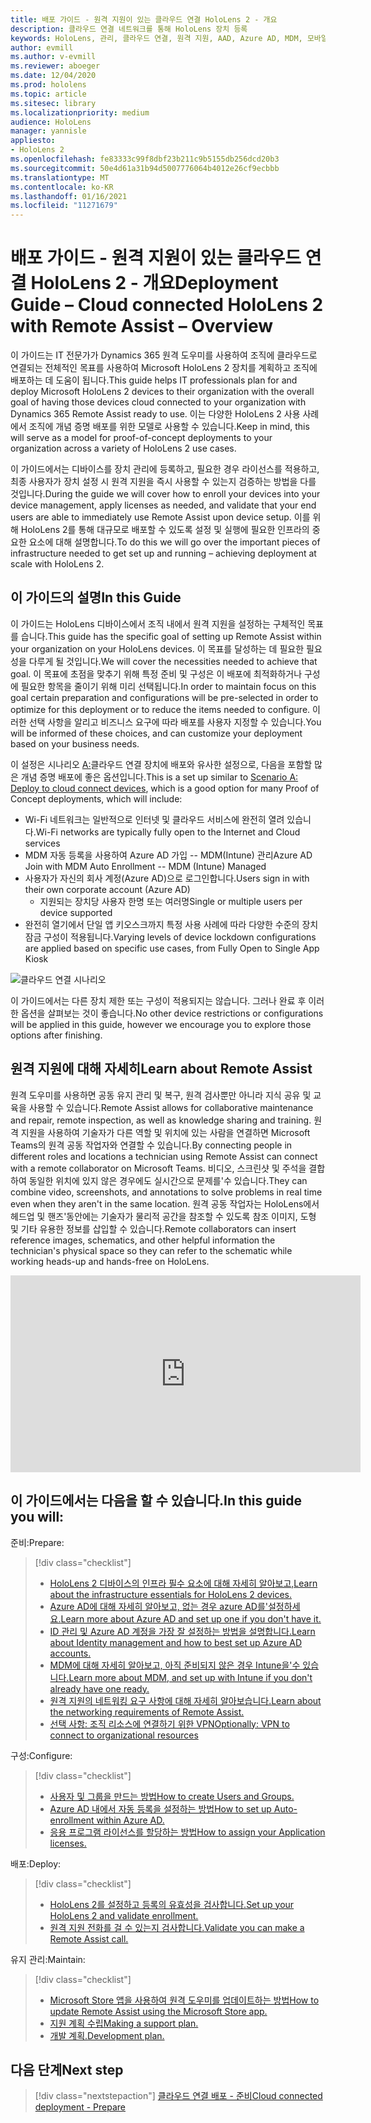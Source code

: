 ```yaml
---
title: 배포 가이드 - 원격 지원이 있는 클라우드 연결 HoloLens 2 - 개요
description: 클라우드 연결 네트워크를 통해 HoloLens 장치 등록
keywords: HoloLens, 관리, 클라우드 연결, 원격 지원, AAD, Azure AD, MDM, 모바일 장치 관리
author: evmill
ms.author: v-evmill
ms.reviewer: aboeger
ms.date: 12/04/2020
ms.prod: hololens
ms.topic: article
ms.sitesec: library
ms.localizationpriority: medium
audience: HoloLens
manager: yannisle
appliesto:
- HoloLens 2
ms.openlocfilehash: fe83333c99f8dbf23b211c9b5155db256dcd20b3
ms.sourcegitcommit: 50e4d61a31b94d5007776064b4012e26cf9ecbbb
ms.translationtype: MT
ms.contentlocale: ko-KR
ms.lasthandoff: 01/16/2021
ms.locfileid: "11271679"
---
```

# <span data-ttu-id="853b6-104">배포 가이드 - 원격 지원이 있는 클라우드 연결 HoloLens 2 - 개요</span><span class="sxs-lookup"><span data-stu-id="853b6-104">Deployment Guide – Cloud connected HoloLens 2 with Remote Assist – Overview</span></span>

<span data-ttu-id="853b6-105">이 가이드는 IT 전문가가 Dynamics 365 원격 도우미를 사용하여 조직에 클라우드로 연결되는 전체적인 목표를 사용하여 Microsoft HoloLens 2 장치를 계획하고 조직에 배포하는 데 도움이 됩니다.</span><span class="sxs-lookup"><span data-stu-id="853b6-105">This guide helps IT professionals plan for and deploy Microsoft HoloLens 2 devices to their organization with the overall goal of having those devices cloud connected to your organization with Dynamics 365 Remote Assist ready to use.</span></span> <span data-ttu-id="853b6-106">이는 다양한 HoloLens 2 사용 사례에서 조직에 개념 증명 배포를 위한 모델로 사용할 수 있습니다.</span><span class="sxs-lookup"><span data-stu-id="853b6-106">Keep in mind, this will serve as a model for proof-of-concept deployments to your organization across a variety of HoloLens 2 use cases.</span></span>

<span data-ttu-id="853b6-107">이 가이드에서는 디바이스를 장치 관리에 등록하고, 필요한 경우 라이선스를 적용하고, 최종 사용자가 장치 설정 시 원격 지원을 즉시 사용할 수 있는지 검증하는 방법을 다를 것입니다.</span><span class="sxs-lookup"><span data-stu-id="853b6-107">During the guide we will cover how to enroll your devices into your device management, apply licenses as needed, and validate that your end users are able to immediately use Remote Assist upon device setup.</span></span> <span data-ttu-id="853b6-108">이를 위해 HoloLens 2를 통해 대규모로 배포할 수 있도록 설정 및 실행에 필요한 인프라의 중요한 요소에 대해 설명합니다.</span><span class="sxs-lookup"><span data-stu-id="853b6-108">To do this we will go over the important pieces of infrastructure needed to get set up and running – achieving deployment at scale with HoloLens 2.</span></span>

## <span data-ttu-id="853b6-109">이 가이드의 설명</span><span class="sxs-lookup"><span data-stu-id="853b6-109">In this Guide</span></span>

<span data-ttu-id="853b6-110">이 가이드는 HoloLens 디바이스에서 조직 내에서 원격 지원을 설정하는 구체적인 목표를 습니다.</span><span class="sxs-lookup"><span data-stu-id="853b6-110">This guide has the specific goal of setting up Remote Assist within your organization on your HoloLens devices.</span></span> <span data-ttu-id="853b6-111">이 목표를 달성하는 데 필요한 필요성을 다루게 될 것입니다.</span><span class="sxs-lookup"><span data-stu-id="853b6-111">We will cover the necessities needed to achieve that goal.</span></span> <span data-ttu-id="853b6-112">이 목표에 초점을 맞추기 위해 특정 준비 및 구성은 이 배포에 최적화하거나 구성에 필요한 항목을 줄이기 위해 미리 선택됩니다.</span><span class="sxs-lookup"><span data-stu-id="853b6-112">In order to maintain focus on this goal certain preparation and configurations will be pre-selected in order to optimize for this deployment or to reduce the items needed to configure.</span></span> <span data-ttu-id="853b6-113">이러한 선택 사항을 알리고 비즈니스 요구에 따라 배포를 사용자 지정할 수 있습니다.</span><span class="sxs-lookup"><span data-stu-id="853b6-113">You will be informed of these choices, and can customize your deployment based on your business needs.</span></span>

<span data-ttu-id="853b6-114">이 설정은 시나리오 [A:](https://docs.microsoft.com/hololens/common-scenarios#scenario-a)클라우드 연결 장치에 배포와 유사한 설정으로, 다음을 포함할 많은 개념 증명 배포에 좋은 옵션입니다.</span><span class="sxs-lookup"><span data-stu-id="853b6-114">This is a set up similar to [Scenario A: Deploy to cloud connect devices](https://docs.microsoft.com/hololens/common-scenarios#scenario-a), which is a good option for many Proof of Concept deployments, which will include:</span></span>

- <span data-ttu-id="853b6-115">Wi-Fi 네트워크는 일반적으로 인터넷 및 클라우드 서비스에 완전히 열려 있습니다.</span><span class="sxs-lookup"><span data-stu-id="853b6-115">Wi-Fi networks are typically fully open to the Internet and Cloud services</span></span>
- <span data-ttu-id="853b6-116">MDM 자동 등록을 사용하여 Azure AD 가입 -- MDM(Intune) 관리</span><span class="sxs-lookup"><span data-stu-id="853b6-116">Azure AD Join with MDM Auto Enrollment -- MDM (Intune) Managed</span></span>
- <span data-ttu-id="853b6-117">사용자가 자신의 회사 계정(Azure AD)으로 로그인합니다.</span><span class="sxs-lookup"><span data-stu-id="853b6-117">Users sign in with their own corporate account (Azure AD)</span></span>
  - <span data-ttu-id="853b6-118">지원되는 장치당 사용자 한명 또는 여러명</span><span class="sxs-lookup"><span data-stu-id="853b6-118">Single or multiple users per device supported</span></span>
- <span data-ttu-id="853b6-119">완전히 열기에서 단일 앱 키오스크까지 특정 사용 사례에 따라 다양한 수준의 장치 잠금 구성이 적용됩니다.</span><span class="sxs-lookup"><span data-stu-id="853b6-119">Varying levels of device lockdown configurations are applied based on specific use cases, from Fully Open to Single App Kiosk</span></span>

![클라우드 연결 시나리오](./images/cloud-connected-guide-diagram.png)

<span data-ttu-id="853b6-121">이 가이드에서는 다른 장치 제한 또는 구성이 적용되지는 않습니다. 그러나 완료 후 이러한 옵션을 살펴보는 것이 좋습니다.</span><span class="sxs-lookup"><span data-stu-id="853b6-121">No other device restrictions or configurations will be applied in this guide, however we encourage you to explore those options after finishing.</span></span>

## <span data-ttu-id="853b6-122">원격 지원에 대해 자세히</span><span class="sxs-lookup"><span data-stu-id="853b6-122">Learn about Remote Assist</span></span>

<span data-ttu-id="853b6-123">원격 도우미를 사용하면 공동 유지 관리 및 복구, 원격 검사뿐만 아니라 지식 공유 및 교육을 사용할 수 있습니다.</span><span class="sxs-lookup"><span data-stu-id="853b6-123">Remote Assist allows for collaborative maintenance and repair, remote inspection, as well as knowledge sharing and training.</span></span> <span data-ttu-id="853b6-124">원격 지원을 사용하여 기술자가 다른 역할 및 위치에 있는 사람을 연결하면 Microsoft Teams의 원격 공동 작업자와 연결할 수 있습니다.</span><span class="sxs-lookup"><span data-stu-id="853b6-124">By connecting people in different roles and locations a technician using Remote Assist can connect with a remote collaborator on Microsoft Teams.</span></span> <span data-ttu-id="853b6-125">비디오, 스크린샷 및 주석을 결합하여 동일한 위치에 있지 않은 경우에도 실시간으로 문제를&#39;수 있습니다.</span><span class="sxs-lookup"><span data-stu-id="853b6-125">They can combine video, screenshots, and annotations to solve problems in real time even when they aren&#39;t in the same location.</span></span> <span data-ttu-id="853b6-126">원격 공동 작업자는 HoloLens에서 헤드업 및 핸즈&#39;동안에는 기술자가 물리적 공간을 참조할 수 있도록 참조 이미지, 도형 및 기타 유용한 정보를 삽입할 수 있습니다.</span><span class="sxs-lookup"><span data-stu-id="853b6-126">Remote collaborators can insert reference images, schematics, and other helpful information the technician&#39;s physical space so they can refer to the schematic while working heads-up and hands-free on HoloLens.</span></span>

<iframe width="560" height="315" src="https://www.youtube.com/embed/d3YT8j0yYl0" frameborder="0" allow="accelerometer; autoplay; clipboard-write; encrypted-media; gyroscope; picture-in-picture" allowfullscreen></iframe>

## <span data-ttu-id="853b6-127">이 가이드에서는 다음을 할 수 있습니다.</span><span class="sxs-lookup"><span data-stu-id="853b6-127">In this guide you will:</span></span>

<span data-ttu-id="853b6-128">준비:</span><span class="sxs-lookup"><span data-stu-id="853b6-128">Prepare:</span></span>

> [!div class="checklist"]
> - [<span data-ttu-id="853b6-129">HoloLens 2 디바이스의 인프라 필수 요소에 대해 자세히 알아보고,</span><span class="sxs-lookup"><span data-stu-id="853b6-129">Learn about the infrastructure essentials for HoloLens 2 devices.</span></span>](hololens2-cloud-connected-prepare.md#infrastructure-essentials)
> - [<span data-ttu-id="853b6-130">Azure AD에 대해 자세히 알아보고, 없는 경우 azure AD를&#39;설정하세요.</span><span class="sxs-lookup"><span data-stu-id="853b6-130">Learn more about Azure AD and set up one if you don&#39;t have it.</span></span>](hololens2-cloud-connected-prepare.md#azure-active-directory)
> - [<span data-ttu-id="853b6-131">ID 관리 및 Azure AD 계정을 가장 잘 설정하는 방법을 설명합니다.</span><span class="sxs-lookup"><span data-stu-id="853b6-131">Learn about Identity management and how to best set up Azure AD accounts.</span></span>](hololens2-cloud-connected-prepare.md#identity-management)
> - [<span data-ttu-id="853b6-132">MDM에 대해 자세히 알아보고, 아직 준비되지 않은 경우 Intune을&#39;수 있습니다.</span><span class="sxs-lookup"><span data-stu-id="853b6-132">Learn more about MDM, and set up with Intune if you don&#39;t already have one ready.</span></span>](hololens2-cloud-connected-prepare.md#mobile-device-management)
> - [<span data-ttu-id="853b6-133">원격 지원의 네트워킹 요구 사항에 대해 자세히 알아보습니다.</span><span class="sxs-lookup"><span data-stu-id="853b6-133">Learn about the networking requirements of Remote Assist.</span></span>](hololens2-cloud-connected-prepare.md#network)
> - [<span data-ttu-id="853b6-134">선택 사항: 조직 리소스에 연결하기 위한 VPN</span><span class="sxs-lookup"><span data-stu-id="853b6-134">Optionally: VPN to connect to organizational resources</span></span>](/hololens2-cloud-connected-prepare.md#optional-connect-your-hololens-to-vpn)

<span data-ttu-id="853b6-135">구성:</span><span class="sxs-lookup"><span data-stu-id="853b6-135">Configure:</span></span>

> [!div class="checklist"]
> - [<span data-ttu-id="853b6-136">사용자 및 그룹을 만드는 방법</span><span class="sxs-lookup"><span data-stu-id="853b6-136">How to create Users and Groups.</span></span>](hololens2-cloud-connected-configure.md#azure-users-and-groups)
> - [<span data-ttu-id="853b6-137">Azure AD 내에서 자동 등록을 설정하는 방법</span><span class="sxs-lookup"><span data-stu-id="853b6-137">How to set up Auto-enrollment within Azure AD.</span></span>](hololens2-cloud-connected-configure.md#auto-enrollment-on-hololens-2)
> - [<span data-ttu-id="853b6-138">응용 프로그램 라이선스를 할당하는 방법</span><span class="sxs-lookup"><span data-stu-id="853b6-138">How to assign your Application licenses.</span></span>](hololens2-cloud-connected-configure.md#application-licenses)

<span data-ttu-id="853b6-139">배포:</span><span class="sxs-lookup"><span data-stu-id="853b6-139">Deploy:</span></span>

> [!div class="checklist"]
> - [<span data-ttu-id="853b6-140">HoloLens 2를 설정하고 등록의 유효성을 검사합니다.</span><span class="sxs-lookup"><span data-stu-id="853b6-140">Set up your HoloLens 2 and validate enrollment.</span></span>](hololens2-cloud-connected-deploy.md#enrollment-validation)
> - [<span data-ttu-id="853b6-141">원격 지원 전화를 걸 수 있는지 검사합니다.</span><span class="sxs-lookup"><span data-stu-id="853b6-141">Validate you can make a Remote Assist call.</span></span>](hololens2-cloud-connected-deploy.md#remote-assist-call-validation)

<span data-ttu-id="853b6-142">유지 관리:</span><span class="sxs-lookup"><span data-stu-id="853b6-142">Maintain:</span></span>

> [!div class="checklist"]
> - [<span data-ttu-id="853b6-143">Microsoft Store 앱을 사용하여 원격 도우미를 업데이트하는 방법</span><span class="sxs-lookup"><span data-stu-id="853b6-143">How to update Remote Assist using the Microsoft Store app.</span></span>](hololens2-cloud-connected-maintain.md#updates)
> - [<span data-ttu-id="853b6-144">지원 계획 수립</span><span class="sxs-lookup"><span data-stu-id="853b6-144">Making a support plan.</span></span>](hololens2-cloud-connected-maintain.md#support-plan)
> - [<span data-ttu-id="853b6-145">개발 계획.</span><span class="sxs-lookup"><span data-stu-id="853b6-145">Development plan.</span></span>](hololens2-cloud-connected-maintain.md#development-plan)

## <span data-ttu-id="853b6-146">다음 단계</span><span class="sxs-lookup"><span data-stu-id="853b6-146">Next step</span></span>

> [!div class="nextstepaction"]
> [<span data-ttu-id="853b6-147">클라우드 연결 배포 - 준비</span><span class="sxs-lookup"><span data-stu-id="853b6-147">Cloud connected deployment - Prepare</span></span>](hololens2-cloud-connected-prepare.md)

